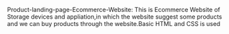 Product-landing-page-Ecommerce-Website:
This is Ecommerce Website of Storage devices and appliation,in which the website suggest 
some products and we can buy products through the website.Basic HTML and CSS is used
